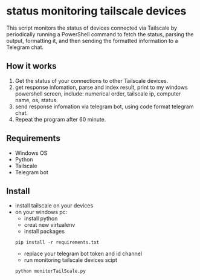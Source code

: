 # status monitoring tailscale devices

This script monitors the status of devices connected via Tailscale by periodically running a PowerShell command to fetch the status, parsing the output, formatting it, and then sending the formatted information to a Telegram chat.

## How it works
1. Get the status of your connections to other Tailscale devices.
2. get response infomation, parse and index result, print to my windows powershell screen, include: numerical order, tailscale ip, computer name, os, status.
3. send response infomation via telegram bot, using code format telegram chat.
4. Repeat the program after 60 minute.

## Requirements
- Windows OS
- Python
- Tailscale
- Telegram bot

## Install
- install tailscale on your devices
- on your windows pc:
    - install python
    - creat new virtualenv 
    - install packages
    ```
    pip install -r requirements.txt
    ```
    - replace your telegram bot token and id channel
    - run monitoring tailscale devices scipt
    ```
    python monitorTailScale.py
    ```
